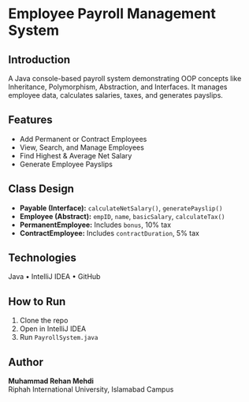 # Employee Payroll Management System

## Introduction
A Java console-based payroll system demonstrating OOP concepts like Inheritance, Polymorphism, Abstraction, and Interfaces. It manages employee data, calculates salaries, taxes, and generates payslips.

## Features
- Add Permanent or Contract Employees  
- View, Search, and Manage Employees  
- Find Highest & Average Net Salary  
- Generate Employee Payslips  

## Class Design
- **Payable (Interface):** `calculateNetSalary()`, `generatePayslip()`  
- **Employee (Abstract):** `empID`, `name`, `basicSalary`, `calculateTax()`  
- **PermanentEmployee:** Includes `bonus`, 10% tax  
- **ContractEmployee:** Includes `contractDuration`, 5% tax  

## Technologies
Java • IntelliJ IDEA • GitHub  

## How to Run
1. Clone the repo  
2. Open in IntelliJ IDEA  
3. Run `PayrollSystem.java`  

## Author
**Muhammad Rehan Mehdi**  
Riphah International University, Islamabad Campus  

